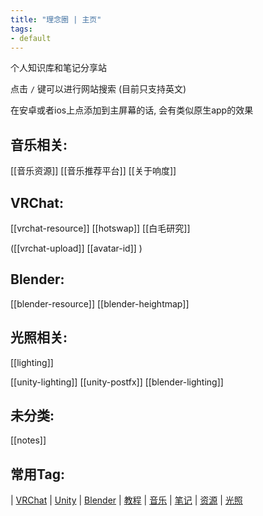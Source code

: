 ```yaml
---
title: "理念圈 | 主页"
tags:
- default
---
```


个人知识库和笔记分享站

点击 `/` 键可以进行网站搜索 (目前只支持英文)

在安卓或者ios上点添加到主屏幕的话, 会有类似原生app的效果

## 音乐相关:
[[音乐资源]]  [[音乐推荐平台]]  [[关于响度]]


## VRChat:

[[vrchat-resource]]  [[hotswap]] [[白毛研究]]

 ([[vrchat-upload]]   [[avatar-id]] )

## Blender:
[[blender-resource]] [[blender-heightmap]]

## 光照相关:
[[lighting]] 

[[unity-lighting]] [[unity-postfx]] [[blender-lighting]]

## 未分类:
[[notes]]


## 常用Tag:

| [VRChat](https://q.noos.ca/tags/VRChat/) | [Unity](https://q.noos.ca/tags/Unity/) | [Blender](https://q.noos.ca/tags/Blender/) | [教程](https://q.noos.ca/tags/教程/) | [音乐](https://q.noos.ca/tags/音乐/) | [笔记](https://q.noos.ca/tags/笔记/) | [资源](https://q.noos.ca/tags/资源/) | [光照](https://q.noos.ca/tags/光照/)



